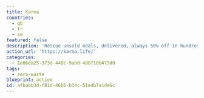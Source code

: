 ```yaml
---
title: Karma
countries:
  - gb
  - fr
  - se
featured: false
description: 'Rescue unsold meals, delivered, always 50% off in hundreds of cities across Sweden, United Kingdom, and France.'
action_url: 'https://karma.life/'
categories:
  - 1e06ea25-373d-440c-9abd-408710b475d0
tags:
  - zero-waste
blueprint: action
id: afbabb3d-f81d-46b6-b34c-51e4b7a1de6c
---
```

